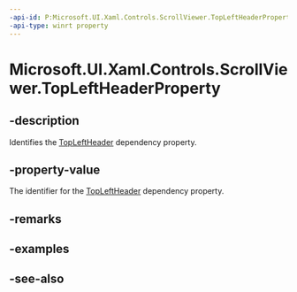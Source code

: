 ```yaml
---
-api-id: P:Microsoft.UI.Xaml.Controls.ScrollViewer.TopLeftHeaderProperty
-api-type: winrt property
---
```


<!-- Property syntax
public Windows.UI.Xaml.DependencyProperty TopLeftHeaderProperty { get; }
-->

# Microsoft.UI.Xaml.Controls.ScrollViewer.TopLeftHeaderProperty

## -description
Identifies the [TopLeftHeader](scrollviewer_topleftheader.md) dependency property.

## -property-value
The identifier for the [TopLeftHeader](scrollviewer_topleftheader.md) dependency property.

## -remarks

## -examples

## -see-also
